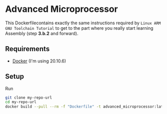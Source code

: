 # Advanced Microprocessor

This Dockerfilecontains exactly the same instructions required by `Linux ARM GNU Toolchain Tutorial` to get to the part where you really start learning Assembly (step __3.b.2__ and forward).

## Requirements

- [Docker](https://docs.docker.com/engine/install/ubuntu/) (I'm using 20.10.6)

## Setup

Run
```bash
git clone my-repo-url
cd my-repo-url
docker build --pull --rm -f "Dockerfile" -t advanced_microprocessor:latest .
```

